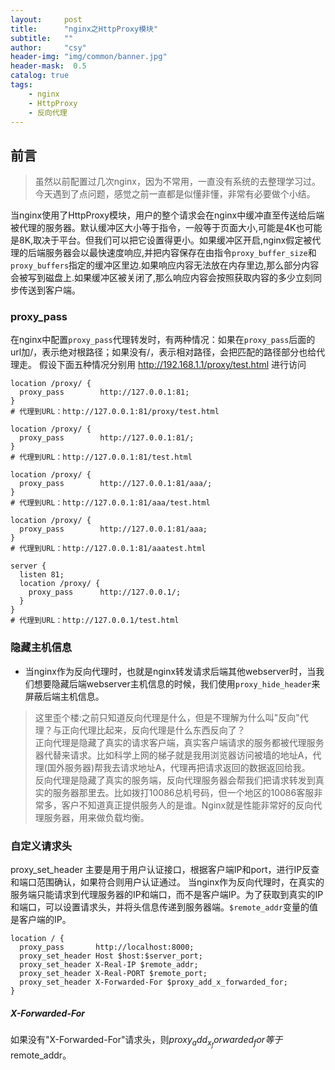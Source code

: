 ```yaml
---
layout:     post
title:      "nginx之HttpProxy模块"
subtitle:   ""
author:     "csy"
header-img: "img/common/banner.jpg"
header-mask:  0.5
catalog: true
tags:
    - nginx
    - HttpProxy
    - 反向代理
---
```


## 前言
> 虽然以前配置过几次nginx，因为不常用，一直没有系统的去整理学习过。今天遇到了点问题，感觉之前一直都是似懂非懂，非常有必要做个小结。

当nginx使用了HttpProxy模块，用户的整个请求会在nginx中缓冲直至传送给后端被代理的服务器。默认缓冲区大小等于指令，一般等于页面大小,可能是4K也可能是8K,取决于平台。但我们可以把它设置得更小。如果缓冲区开启,nginx假定被代理的后端服务器会以最快速度响应,并把内容保存在由指令```proxy_buffer_size```和```proxy_buffers```指定的缓冲区里边.如果响应内容无法放在内存里边,那么部分内容会被写到磁盘上.如果缓冲区被关闭了,那么响应内容会按照获取内容的多少立刻同步传送到客户端。

### proxy_pass
在nginx中配置```proxy_pass```代理转发时，有两种情况：如果在```proxy_pass```后面的url加/，表示绝对根路径；如果没有/，表示相对路径，会把匹配的路径部分也给代理走。
假设下面五种情况分别用 http://192.168.1.1/proxy/test.html 进行访问

```nginx
location /proxy/ {
  proxy_pass        http://127.0.0.1:81;
}
# 代理到URL：http://127.0.0.1:81/proxy/test.html
```

```nginx
location /proxy/ {
  proxy_pass        http://127.0.0.1:81/;
}
# 代理到URL：http://127.0.0.1:81/test.html
```

```nginx
location /proxy/ {
  proxy_pass        http://127.0.0.1:81/aaa/;
}
# 代理到URL：http://127.0.0.1:81/aaa/test.html
```

```nginx
location /proxy/ {
  proxy_pass        http://127.0.0.1:81/aaa;
}
# 代理到URL：http://127.0.0.1:81/aaatest.html
```

```nginx
server {
  listen 81;
  location /proxy/ {
    proxy_pass      http://127.0.0.1/;
  }
}
# 代理到URL：http://127.0.0.1/test.html
```

### 隐藏主机信息
- 当nginx作为反向代理时，也就是nginx转发请求后端其他webserver时，当我们想要隐藏后端webserver主机信息的时候，我们使用```proxy_hide_header```来屏蔽后端主机信息。

> 这里歪个楼:之前只知道反向代理是什么，但是不理解为什么叫"反向"代理？与正向代理比起来，反向代理是什么东西反向了？  
正向代理是隐藏了真实的请求客户端，真实客户端请求的服务都被代理服务器代替来请求。比如科学上网的梯子就是我用浏览器访问被墙的地址A，代理(国外服务器)帮我去请求地址A，代理再把请求返回的数据返回给我。  
反向代理是隐藏了真实的服务端，反向代理服务器会帮我们把请求转发到真实的服务器那里去。比如拨打10086总机号码，但一个地区的10086客服非常多，客户不知道真正提供服务人的是谁。Nginx就是性能非常好的反向代理服务器，用来做负载均衡。


### 自定义请求头

proxy_set_header 主要是用于用户认证接口，根据客户端IP和port，进行IP反查和端口范围确认，如果符合则用户认证通过。
当nginx作为反向代理时，在真实的服务端只能请求到代理服务器的IP和端口，而不是客户端IP。为了获取到真实的IP和端口，可以设置请求头，并将头信息传递到服务器端。```$remote_addr```变量的值是客户端的IP。


```nginx
location / {
  proxy_pass       http://localhost:8000;
  proxy_set_header Host $host:$server_port;
  proxy_set_header X-Real-IP $remote_addr;
  proxy_set_header X-Real-PORT $remote_port;
  proxy_set_header X-Forwarded-For $proxy_add_x_forwarded_for;
}
```

##### X-Forwarded-For
如果没有"X-Forwarded-For"请求头，则$proxy_add_x_forwarded_for等于$remote_addr。
